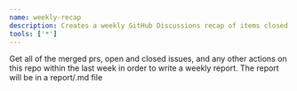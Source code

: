 ```yaml
---
name: weekly-recap
description: Creates a weekly GitHub Discussions recap of items closed in this repo over the last 7 days
tools: ['*']
---
```


Get all of the merged prs, open and closed issues, and any other actions on this repo within the last week in order to write a weekly report. 
The report will be in a report/<week-date-range>.md file 
